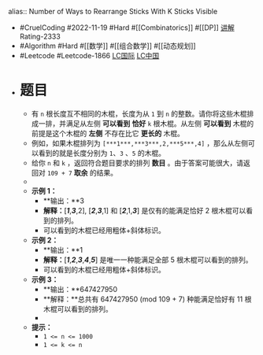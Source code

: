 alias:: Number of Ways to Rearrange Sticks With K Sticks Visible

- #CruelCoding #2022-11-19 #Hard #[[Combinatorics]] #[[DP]] [讲解](https://youtu.be/y4Pn4jxCw7E) Rating-2333
- #Algorithm #Hard #[[数学]] #[[组合数学]] #[[动态规划]]
- #Leetcode #Leetcode-1866 [LC国际](https://leetcode.com/problems/number-of-ways-to-rearrange-sticks-with-k-sticks-visible/) [LC中国](https://leetcode.cn/problems/number-of-ways-to-rearrange-sticks-with-k-sticks-visible/)
- # 题目
	- 有 `n` 根长度互不相同的木棍，长度为从 `1` 到 `n` 的整数。请你将这些木棍排成一排，并满足从左侧 **可以看到** **恰好** `k` 根木棍。从左侧 **可以看到** 木棍的前提是这个木棍的 **左侧** 不存在比它 **更长的** 木棍。
	- 例如，如果木棍排列为 `[***1***,***3***,2,***5***,4]` ，那么从左侧可以看到的就是长度分别为 `1`、`3` 、`5` 的木棍。
	- 给你 `n` 和 `k` ，返回符合题目要求的排列 **数目** 。由于答案可能很大，请返回对 `109 + 7` **取余** 的结果。
	-
	- **示例 1：**
		- **输出：**3
		- **解释：**[***1***,***3***,2], [***2***,***3***,1] 和 [***2***,1,***3***] 是仅有的能满足恰好 2 根木棍可以看到的排列。
		- 可以看到的木棍已经用粗体+斜体标识。
	- **示例 2：**
		- **输出：**1
		- **解释：**[***1***,***2***,***3***,***4***,***5***] 是唯一一种能满足全部 5 根木棍可以看到的排列。
		- 可以看到的木棍已经用粗体+斜体标识。
	- **示例 3：**
		- **输出：**647427950
		- **解释：**总共有 647427950 (mod 109 + 7) 种能满足恰好有 11 根木棍可以看到的排列。
		-
	- **提示：**
		- `1 <= n <= 1000`
		- `1 <= k <= n`